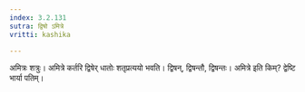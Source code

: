 ```yaml
---
index: 3.2.131
sutra: द्विषो ऽमित्रे
vritti: kashika

---
```

अमित्रः शत्रुः। अमित्रे कर्तरि द्विषेर् धातोः शतृप्रत्ययो भवति। द्विषन्, द्विषन्तौ, द्विषन्तः। अमित्रे इति किम्? द्वेष्टि भार्या पतिम्।